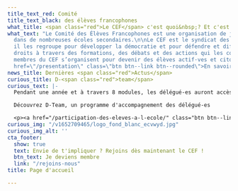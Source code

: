 ```yaml
---
title_text_red: Comité
title_text_black: des élèves francophones
what_title: <span class="red">Le CEF</span> c'est quoi&nbsp;? Et c'est qui&nbsp;?
what_text: "Le Comité des Élèves Francophones est une organisation de jeunesse présente
  dans de nombreuses écoles secondaires.\n\nLe CEF est le syndicat des élèves du secondaire,
  il les regroupe pour développer la démocratie et pour défendre et diffuser leurs
  droits à travers des formations, des débats et des actions qui les concernent. Les
  membres du CEF s’organisent pour devenir des élèves actif·ves et citoyen·nes. \n\n<p><a
  href=\"/presentation\" class=\"btn btn--link btn--rounded\">En savoir plus</a></p>"
news_title: Dernières <span class="red">Actus</span>
curious_title: D-<span class="red">team</span>
curious_text: |-
  Pendant une année et à travers 8 modules, les délégué-es auront accès à une vue d’ensemble de leur rôle et missions : du cadre légal de la participation, à la mise en projet ou encore à leur rôle de porte-parole des revendications des élèves.

  Découvrez D-Team, un programme d'accompagnement des délégué-es

  <p><a href="/participation-des-eleves-a-l-ecole/" class="btn btn--link btn--rounded">Plus d'infos</a></p>
curious_img: "/v1652709465/logo_fond_blanc_ecvwyd.jpg"
curious_img_alt: ''
cta_footer:
  show: true
  text: Envie de t'impliquer ? Rejoins dès maintenant le CEF !
  btn_text: Je deviens membre
  link: "/rejoins-nous"
title: Page d'accueil

---
```

